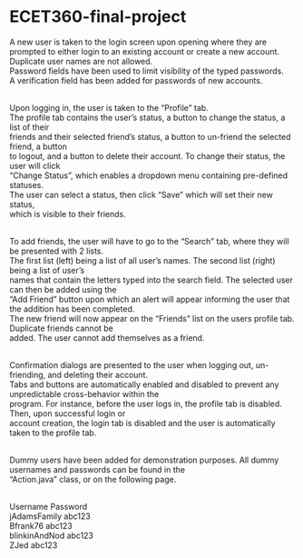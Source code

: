 # ECET360-final-project
A new user is taken to the login screen upon opening where they are prompted to either login to an existing account or create a new account.<br>
Duplicate user names are not allowed. <br>
Password fields have been used to limit visibility of the typed passwords.<br>
A verification field has been added for passwords of new accounts.<br><br>

Upon logging in, the user is taken to the “Profile” tab.<br>
The profile tab contains the user’s status, a button to change the status, a list of their <br>
friends and their selected friend’s status, a button to un-friend the selected friend, a button<br>
to logout, and a button to delete their account.  To change their status, the user will click <br>
“Change Status”, which enables a dropdown menu containing pre-defined statuses.<br>
The user can select a status, then click “Save” which will set their new status, <br>
which is visible to their friends.<br><br>

To add friends, the user will have to go to the “Search” tab, where they will be presented with 2 lists.<br>
The first list (left) being a list of all user’s names.  The second list (right) being a list of user’s<br>
names that contain the letters typed into the search field.  The selected user can then be added using the<br>
“Add Friend” button upon which an alert will appear informing the user that the addition has been completed.<br>
The new friend will now appear on the “Friends” list on the users profile tab.  Duplicate friends cannot be <br>
added.  The user cannot add themselves as a friend.<br><br>

Confirmation dialogs are presented to the user when logging out, un-friending, and deleting their account.<br>
Tabs and buttons are automatically enabled and disabled to prevent any unpredictable cross-behavior within the <br>
program.  For instance, before the user logs in, the profile tab is disabled.  Then, upon successful login or<br>
account creation, the login tab is disabled and the user is automatically taken to the profile tab.<br><br>

Dummy users have been added for demonstration purposes.  All dummy usernames and passwords can be found in the<br>
“Action.java” class, or on the following page.<br><br>

Username	Password<br>
jAdamsFamily	abc123<br>
Bfrank76 	abc123<br>
blinkinAndNod	abc123<br>
ZJed		abc123
